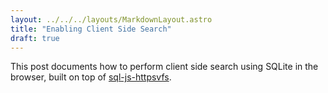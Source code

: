 ```yaml
---
layout: ../../../layouts/MarkdownLayout.astro
title: "Enabling Client Side Search"
draft: true
---
```


This post documents how to perform client side search using SQLite in the browser, built on top of [sql-js-httpsvfs].

[sql-js-httpsvfs]: https://github.com/phiresky/sql.js-httpvfs "github.com/phiresky/sql.js-httpvfs"
